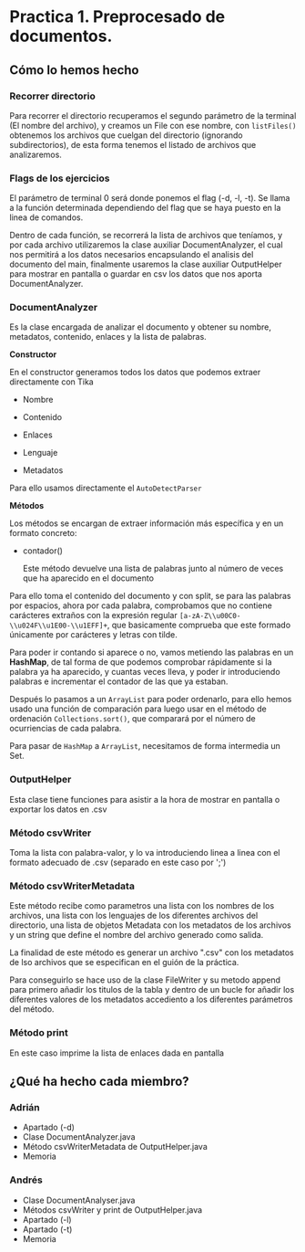 # Practica 1. Preprocesado de documentos.

## Cómo lo hemos hecho

### Recorrer directorio
 Para recorrer el directorio recuperamos el segundo parámetro de la terminal (El nombre del archivo), y creamos un File con ese nombre, con ```listFiles()``` obtenemos los archivos que cuelgan del directorio (ignorando subdirectorios), de esta forma tenemos el listado de archivos que analizaremos.

### Flags de los ejercicios
El parámetro de terminal 0 será donde ponemos el flag (-d, -l, -t). Se llama a la función determinada dependiendo del flag que se haya puesto en la linea de comandos.

Dentro de cada función, se recorrerá la lista de archivos que teníamos, y por cada archivo utilizaremos la clase auxiliar DocumentAnalyzer, el cual nos permitirá a los datos necesarios encapsulando el analisis del documento del main, finalmente usaremos la clase auxiliar OutputHelper para mostrar en pantalla o guardar en csv los datos que nos aporta DocumentAnalyzer.

### DocumentAnalyzer

Es la clase encargada de analizar el documento y obtener su nombre, metadatos, contenido, enlaces y la lista de palabras.

**Constructor**

En el constructor generamos todos los datos que podemos extraer directamente con Tika

* Nombre

* Contenido

* Enlaces

* Lenguaje

* Metadatos

Para ello usamos directamente el ```AutoDetectParser```

**Métodos**

Los métodos se encargan de extraer información más específica y en un formato concreto:

* contador()

  Este método devuelve una lista de palabras junto al número de veces que ha aparecido en el documento

Para ello toma el contenido del documento y con split, se para las palabras por espacios, ahora por cada palabra, comprobamos que no contiene carácteres extraños con la expresión regular ```[a-zA-Z\\u00C0-\\u024F\\u1E00-\\u1EFF]+```, que basicamente comprueba que este formado únicamente por carácteres y letras con tilde.

Para poder ir contando si aparece o no, vamos metiendo las palabras en un **HashMap**, de tal forma de que podemos comprobar rápidamente si la palabra ya ha aparecido, y cuantas veces lleva, y poder ir introduciendo palabras e incrementar el contador de las que ya estaban.

Después lo pasamos a un ```ArrayList``` para poder ordenarlo, para ello hemos usado una función de comparación para luego usar en el método de ordenación ```Collections.sort()```, que comparará por el número de ocurriencias de cada palabra.

Para pasar de ```HashMap``` a ```ArrayList```, necesitamos de forma intermedia un Set.

### OutputHelper
Esta clase tiene funciones para asistir a la hora de mostrar en pantalla o exportar los datos en .csv
### Método csvWriter
Toma la lista con palabra-valor, y lo va introduciendo linea a linea con el formato adecuado de .csv (separado en este caso por ';')
### Método csvWriterMetadata
Este método recibe como parametros una lista con los nombres de los archivos, una lista con los lenguajes de los diferentes archivos del directorio, una lista de objetos Metadata con los metadatos de los archivos y un string que define el nombre del archivo generado como salida.

La finalidad de este método es generar un archivo ".csv" con los metadatos de lso archivos que se especifican en el guión de la práctica.

Para conseguirlo se hace uso de la clase FileWriter y su metodo append para primero añadir los titulos de la tabla y dentro de un bucle for añadir los diferentes valores de los metadatos accediento a los diferentes parámetros del método.
### Método print
En este caso imprime la lista de enlaces dada en pantalla

## ¿Qué ha hecho cada miembro?

### Adrián
* Apartado (-d)
* Clase DocumentAnalyzer.java
* Método csvWriterMetadata de OutputHelper.java
* Memoria

### Andrés
* Clase DocumentAnalyser.java
* Métodos csvWriter y print de OutputHelper.java
* Apartado (-l)
* Apartado (-t)
* Memoria